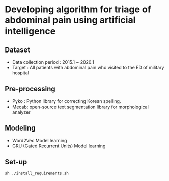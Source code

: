 # Developing algorithm for triage of abdominal pain using artificial intelligence 


## Dataset
- Data collection period : 2015.1 ~ 2020.1
- Target : All patients with abdominal pain who visited to the ED of military hospital


## Pre-processing

- Pyko : Python library for correcting Korean spelling.
- Mecab: open-source text segmentation library for morphological analyzer


## Modeling

- Word2Vec Model learning
- GRU (Gated Recurrent Units) Model learning 


## Set-up 
`sh ./install_requirements.sh`
